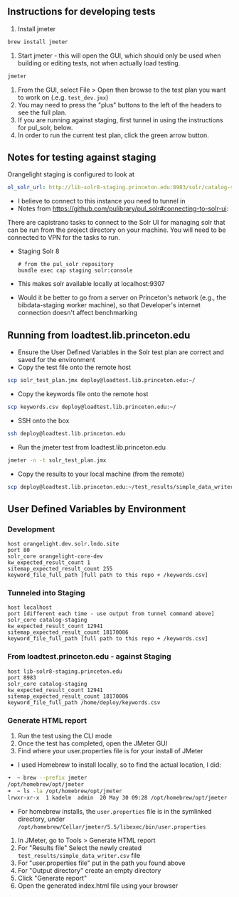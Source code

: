 ## Instructions for developing tests
1. Install jmeter
```bash
brew install jmeter 
```
1. Start jmeter - this will open the GUI, which should only be used when building or editing tests, not when actually load testing.
```bash
jmeter
```
1. From the GUI, select File > Open then browse to the test plan you want to work on (.e.g. `test_dev.jmx`)
1. You may need to press the "plus" buttons to the left of the headers to see the full plan.
1. If you are running against staging, first tunnel in using the instructions for pul_solr, below.
1. In order to run the current test plan, click the green arrow button.

## Notes for testing against staging
Orangelight staging is configured to look at
```yaml
ol_solr_url: http://lib-solr8-staging.princeton.edu:8983/solr/catalog-staging
```
* I believe to connect to this instance you need to tunnel in
* Notes from https://github.com/pulibrary/pul_solr#connecting-to-solr-ui:

There are capistrano tasks to connect to the Solr UI for managing solr that can be run from the project directory on your machine.  You will need to be connected to VPN for the tasks to run.

 * Staging Solr 8
   ```
   # from the pul_solr repository
   bundle exec cap staging solr:console
   ```
* This makes solr available locally at localhost:9307

* Would it be better to go from a server on Princeton's network (e.g., the bibdata-staging worker machine), so that Developer's internet connection doesn't affect benchmarking

## Running from loadtest.lib.princeton.edu
* Ensure the User Defined Variables in the Solr test plan are correct and saved for the environment
* Copy the test file onto the remote host
```bash
scp solr_test_plan.jmx deploy@loadtest.lib.princeton.edu:~/
```
* Copy the keywords file onto the remote host
```bash
scp keywords.csv deploy@loadtest.lib.princeton.edu:~/
```
* SSH onto the box
```bash
ssh deploy@loadtest.lib.princeton.edu
```
* Run the jmeter test from loadtest.lib.princeton.edu
```bash
jmeter -n -t solr_test_plan.jmx
```
* Copy the results to your local machine (from the remote)
```bash
scp deploy@loadtest.lib.princeton.edu:~/test_results/simple_data_writer.csv ./test_results
```
## User Defined Variables by Environment
### Development
```
host orangelight.dev.solr.lndo.site
port 80
solr_core orangelight-core-dev
kw_expected_result_count 1
sitemap_expected_result_count 255
keyword_file_full_path [full path to this repo + /keywords.csv]
```

### Tunneled into Staging
```
host localhost
port [different each time - use output from tunnel command above]
solr_core catalog-staging
kw_expected_result_count 12941
sitemap_expected_result_count 18170086
keyword_file_full_path [full path to this repo + /keywords.csv]
```

### From loadtest.princeton.edu - against Staging
```
host lib-solr8-staging.princeton.edu
port 8983
solr_core catalog-staging
kw_expected_result_count 12941
sitemap_expected_result_count 18170086
keyword_file_full_path /home/deploy/keywords.csv
```

### Generate HTML report
1. Run the test using the CLI mode
1. Once the test has completed, open the JMeter GUI
1. Find where your user.properties file is for your install of JMeter
  * I used Homebrew to install locally, so to find the actual location, I did:
  ```bash
  ➜  ~ brew --prefix jmeter
/opt/homebrew/opt/jmeter
➜  ~ ls -la /opt/homebrew/opt/jmeter
lrwxr-xr-x  1 kadelm  admin  20 May 30 09:28 /opt/homebrew/opt/jmeter -> ../Cellar/jmeter/5.5
  ```
  * For homebrew installs, the `user.properties` file is in the symlinked directory, under `/opt/homebrew/Cellar/jmeter/5.5/libexec/bin/user.properties`
1. In JMeter, go to Tools > Generate HTML report
  1. For "Results file" Select the newly created `test_results/simple_data_writer.csv` file
  1. For "user.properties file" put in the path you found above
  1. For "Output directory" create an empty directory
  1. Click "Generate report"
1. Open the generated index.html file using your browser
